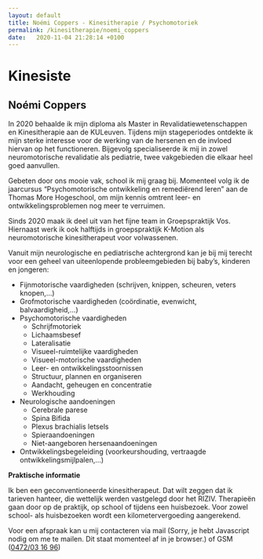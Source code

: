 ```yaml
---
layout: default
title: Noémi Coppers - Kinesitherapie / Psychomotoriek 
permalink: /kinesitherapie/noemi_coppers
date:   2020-11-04 21:28:14 +0100
---
```


# Kinesiste

## Noémi Coppers

<!-- <picture class="portret">
	<source srcset="/img/Joke_desktop_300x451.webp" media="(min-width: 769px)" type="image/webp">
	<source srcset="/img/Joke_desktop_300x451.jpg" media="(min-width: 769px)">
	<source srcset="/img/Joke_mobile_404x303.webp" type="image/webp">
	<img srcset="/img/Joke_mobile_404x303.jpg" alt="Joke Vonckx">
</picture> -->
	
In 2020 behaalde ik mijn diploma als Master in Revalidatiewetenschappen en Kinesitherapie aan de KULeuven. Tijdens mijn stageperiodes ontdekte ik mijn sterke interesse voor de werking van de hersenen en de invloed hiervan op het functioneren. Bijgevolg specialiseerde ik mij in zowel neuromotorische revalidatie als pediatrie, twee vakgebieden die elkaar heel goed aanvullen.  
  
Gebeten door ons mooie vak, school ik mij graag bij. Momenteel volg ik de jaarcursus “Psychomotorische ontwikkeling en remediërend leren” aan de Thomas More Hogeschool, om mijn kennis omtrent leer- en ontwikkelingsproblemen nog meer te verruimen.  
  
Sinds 2020 maak ik deel uit van het fijne team in Groepspraktijk Vos. Hiernaast werk ik ook halftijds in groepspraktijk K-Motion als neuromotorische kinesitherapeut voor volwassenen.  
  
Vanuit mijn neurologische en pediatrische achtergrond kan je bij mij terecht voor een geheel van uiteenlopende probleemgebieden bij baby’s, kinderen en jongeren:

* Fijnmotorische vaardigheden (schrijven, knippen, scheuren, veters knopen,…)  
* Grofmotorische vaardigheden (coördinatie, evenwicht, balvaardigheid,…)  
* Psychomotorische vaardigheden  
	- Schrijfmotoriek  
	- Lichaamsbesef
	- Lateralisatie 
	- Visueel-ruimtelijke vaardigheden 
	- Visueel-motorische vaardigheden
	- Leer- en ontwikkelingsstoornissen
	- Structuur, plannen en organiseren
	- Aandacht, geheugen en concentratie
	- Werkhouding 
* Neurologische aandoeningen
	- Cerebrale parese
	- Spina Bifida
	- Plexus brachialis letsels
	- Spieraandoeningen
	- Niet-aangeboren hersenaandoeningen 
* Ontwikkelingsbegeleiding (voorkeurshouding, vertraagde ontwikkelingsmijlpalen,…)

**Praktische informatie**  

Ik ben een geconventioneerde kinesitherapeut. Dat wilt zeggen dat ik tarieven hanteer, die wettelijk werden vastgelegd door het RIZIV. Therapieën gaan door op de praktijk, op school of tijdens een huisbezoek. Voor zowel school- als huisbezoeken wordt een kilometervergoeding aangerekend.  
  
Voor een afspraak kan u mij contacteren via mail (<script type="text/javascript" language="javascript">
<!--
// Email obfuscator script 2.1 by Tim Williams, University of Arizona
// Random encryption key feature by Andrewlink+ Moulden, Site Engineering Ltd
// This code is freeware provided these four comment lines remain intact
// A wizard to generate this code is at http://www.jottings.com/obfuscator/
{ coded = "1eawV.oehhaxk@3w4Vy.oew" ;key = "Usnb93Y5Ro7OjdKp4fLrlvJAk18PHBGZeiF0EmhCWDxygzSqcQuXNM2aVIt6wT";shift=coded.length;link="";for (i=0; i<coded.length; i++) {if (key.indexOf(coded.charAt(i))==-1) {ltr = coded.charAt(i);link += (ltr);}else {ltr = (key.indexOf(coded.charAt(i))-shift+key.length) % key.length;link += (key.charAt(ltr))}}document.write("<a href='mailto:"+link+"'>"+link+"</a>")}
//--></script><noscript>Sorry, je hebt Javascript nodig om me te mailen. Dit staat momenteel af in je browser.</noscript>) of GSM (<a href="tel:+32472031696" itemprop="telephone">0472/03 16 96</a>)

